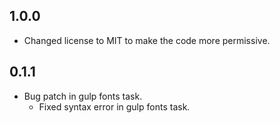 ## 1.0.0

* Changed license to MIT to make the code more permissive.

## 0.1.1

* Bug patch in gulp fonts task.
  * Fixed syntax error in gulp fonts task.
